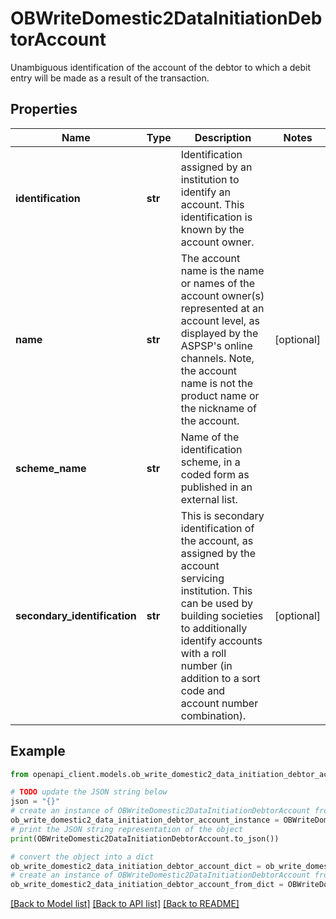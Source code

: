 # OBWriteDomestic2DataInitiationDebtorAccount

Unambiguous identification of the account of the debtor to which a debit entry will be made as a result of the transaction.

## Properties

Name | Type | Description | Notes
------------ | ------------- | ------------- | -------------
**identification** | **str** | Identification assigned by an institution to identify an account. This identification is known by the account owner. | 
**name** | **str** | The account name is the name or names of the account owner(s) represented at an account level, as displayed by the ASPSP&#39;s online channels. Note, the account name is not the product name or the nickname of the account. | [optional] 
**scheme_name** | **str** | Name of the identification scheme, in a coded form as published in an external list. | 
**secondary_identification** | **str** | This is secondary identification of the account, as assigned by the account servicing institution.  This can be used by building societies to additionally identify accounts with a roll number (in addition to a sort code and account number combination). | [optional] 

## Example

```python
from openapi_client.models.ob_write_domestic2_data_initiation_debtor_account import OBWriteDomestic2DataInitiationDebtorAccount

# TODO update the JSON string below
json = "{}"
# create an instance of OBWriteDomestic2DataInitiationDebtorAccount from a JSON string
ob_write_domestic2_data_initiation_debtor_account_instance = OBWriteDomestic2DataInitiationDebtorAccount.from_json(json)
# print the JSON string representation of the object
print(OBWriteDomestic2DataInitiationDebtorAccount.to_json())

# convert the object into a dict
ob_write_domestic2_data_initiation_debtor_account_dict = ob_write_domestic2_data_initiation_debtor_account_instance.to_dict()
# create an instance of OBWriteDomestic2DataInitiationDebtorAccount from a dict
ob_write_domestic2_data_initiation_debtor_account_from_dict = OBWriteDomestic2DataInitiationDebtorAccount.from_dict(ob_write_domestic2_data_initiation_debtor_account_dict)
```
[[Back to Model list]](../README.md#documentation-for-models) [[Back to API list]](../README.md#documentation-for-api-endpoints) [[Back to README]](../README.md)


